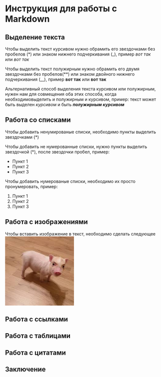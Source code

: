 # Инструкция для работы с Markdown

## Выделение текста
Чтобы выделить текст курсивом нужно обрамить его звездочками
без пробелов (*) или знаком нижнего подчеркивания (_), 
пример *вот так* или _вот так_

Чтобы выделить текст полужирным нужно обрамить его двумя звездочками 
без пробелов(**) или знаком двойного нижнего подчеркивания (__), 
пример **вот так** или __вот так__

Альтернативный способ выделения текста курсивом или полужирным, 
нужен нам для совмещения оба этих способа, когда необходимовыделить и полужирным и курсивом, пример: текст может быть выделен _курсивом_ и быть _**полужирным курсивом**_

## Работа со списками
Чтобы добавить ненумированые списки, необходимо пункты выделить звездочками (*) 

Чтобы добавить не нумерованные списки, 
нужно пункты выделить звездочкой (*), после звездочки пробел, пример:
* Пункт 1
* Пункт 2
* Пункт 3

Чтобы добавить нумерованые списки, необходимо их просто пронумеровать, 
пример:
1. Пункт 1
2. Пункт 2
3. Пункт 3

## Работа с изображениями
Чтобы вставить изображение в текст, необходимо сделать следующее
![Привет, это ХРЮНЯ)](Hruna.jpeg)
## Работа с ссылками

## Работа с таблицами

## Работа с цитатами

## Заключение